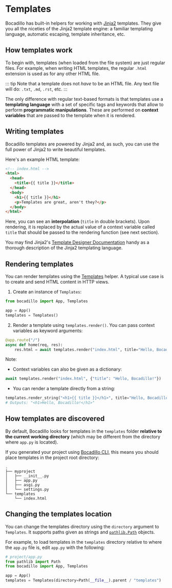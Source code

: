 # Templates

Bocadillo has built-in helpers for working with [Jinja2] templates. They give you all the niceties of the Jinja2 template engine: a familiar templating language, automatic escaping, template inheritance, etc.

[jinja2]: http://jinja.pocoo.org

## How templates work

To begin with, templates (when loaded from the file system) are just regular files. For example, when writing HTML templates, the regular `.html` extension is used as for any other HTML file.

::: tip
Note that a template does not _have_ to be an HTML file. Any text file will do: `.txt`, `.md`, `.rst`, etc.
:::

The only difference with regular text-based formats is that templates use a **templating language** with a set of specific tags and keywords that allow to perform **programmatic manipulations**. These are performed on **context variables** that are passed to the template when it is rendered.

## Writing templates

Bocadillo templates are powered by Jinja2 and, as such, you can use the full power of Jinja2 to write beautiful templates.

Here's an example HTML template:

```html
<!-- index.html -->
<html>
  <head>
    <title>{{ title }}</title>
  </head>
  <body>
    <h1>{{ title }}</h1>
    <p>Templates are great, aren't they?</p>
  </body>
</html>
```

Here, you can see an **interpolation** (`title` in double brackets). Upon rendering, it is replaced by the actual value of a context variable called `title` that should be passed to the rendering function (see next section).

You may find Jinja2's [Template Designer Documentation](http://jinja.pocoo.org/docs/latest/templates/) handy as a thorough description of the Jinja2 templating language.

## Rendering templates

You can render templates using the [Templates] helper. A typical use case is to create and send HTML content in HTTP views.

[templates]: /api/templates.md#templates

1. Create an instance of `Templates`:

```python
from bocadillo import App, Templates

app = App()
templates = Templates()
```

2. Render a template using `templates.render()`. You can pass context variables as keyword arguments:

```python
@app.route("/")
async def home(req, res):
    res.html = await templates.render("index.html", title="Hello, Bocadillo!")
```

Note:

- Context variables can also be given as a dictionary:

```python
await templates.render("index.html", {"title": "Hello, Bocadillo!"})
```

- You can render a template directly from a string:

```python
templates.render_string("<h1>{{ title }}</h1>", title="Hello, Bocadillo!")
# Outputs: "<h1>Hello, Bocadillo!</h1>"
```

## How templates are discovered

By default, Bocadillo looks for templates in the `templates` folder **relative to the current working directory** (which may be different from the directory where `app.py` is located).

If you generated your project using [Bocadillo CLI](https://github.com/bocadilloproject/bocadillo-cli), this means you should place templates in the project root directory:

```
.
├── myproject
│   ├── __init__.py
│   ├── app.py
│   ├── asgi.py
│   └── settings.py
└── templates
    └── index.html
```

## Changing the templates location

You can change the templates directory using the `directory` argument to `Templates`. It supports paths given as strings and [`pathlib.Path`](https://docs.python.org/3/library/pathlib.html#module-pathlib) objects.

For example, to load templates in the `templates` directory relative to where the `app.py` file is, edit `app.py` with the following:

```python
# project/app.py
from pathlib import Path
from bocadillo import App, Templates

app = App()
templates = Templates(directory=Path(__file__).parent / "templates")
```
